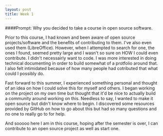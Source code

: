 ```yaml
---
layout: post
title: Week 1
---
```


####Prompt: Why you decided to take a course in open source software.

Prior to this course, I had known and been aware of open source projects/software and the benefits of contributing to them. I've also even used them (LibreOffice). However, when I attempted to search for one, the ones I found, seemed pretty large and I wasn't so sure on HOW I could even contribute. I didn't necessairly want to code. I was more interested in doing technical documenting in order to build somewhat of a protfolio around that. I also felt intimidated because of how many people had cotributed that what could I possibly do. 

Fast forward to this summer, I experienced something personal and thought of an idea on how I could solve this for myself and others. I began working on the project on my own time but thought that it'd be nice to actually build a community around working on this. Needless to say, I wanted to make it open source but didn't know where to begin. I discovered some resources provided by GitHub on how to go about this but had so many questions and no one to really go to for help. 

And sooooo here I am in this course, hoping after the semester is over, I can contribute to an open source project as well as start one. 




